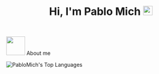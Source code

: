 <h1 align="center">Hi, I'm Pablo Mich <img src="https://media.giphy.com/media/hvRJCLFzcasrR4ia7z/giphy.gif" width="25px"> </h1> 

<br>

<picture><img src = "https://github.com/7oSkaaa/7oSkaaa/blob/main/Images/about_me.gif?raw=true" width = 50px></picture> About me

![PabloMich's Top Languages](https://github-readme-stats.vercel.app/api/top-langs/?username=PabloMich&theme=dark&show_icons=true&hide_border=true&layout=compact)






